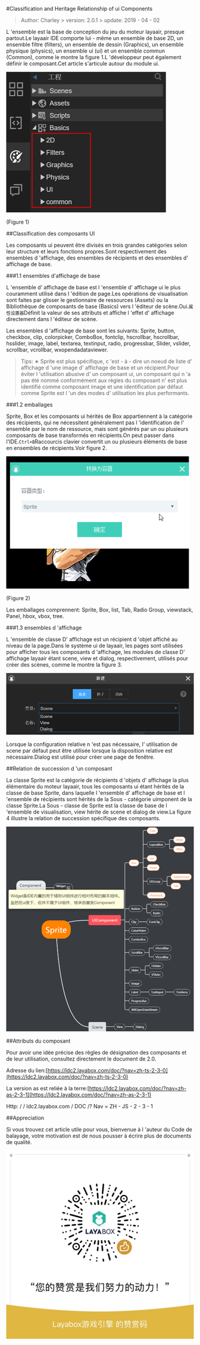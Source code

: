 #Classification and Heritage Relationship of ui Components

> Author: Charley > version: 2.0.1 > update: 2019 - 04 - 02

L 'ensemble est la base de conception du jeu du moteur layaair, presque partout.Le layaair IDE comporte lui - même un ensemble de base 2D, un ensemble filtre (filters), un ensemble de dessin (Graphics), un ensemble physique (physics), un ensemble ui (ui) et un ensemble commun (Common), comme le montre la figure 1.L 'développeur peut également définir le composant.Cet article s'articule autour du module ui.

![图1](img/1.png) 


(Figure 1)



##Classification des composants UI

Les composants ui peuvent être divisés en trois grandes catégories selon leur structure et leurs fonctions propres.Sont respectivement des ensembles d 'affichage, des ensembles de récipients et des ensembles d' affichage de base.

###1.1 ensembles d'affichage de base

L 'ensemble d' affichage de base est l 'ensemble d' affichage ui le plus couramment utilisé dans l 'édition de page.Les opérations de visualisation sont faites par glisser le gestionnaire de ressources (Assets) ou la Bibliothèque de composants de base (Basics) vers l 'éditeur de scène.Oui.`属性设置器`Définit la valeur de ses attributs et affiche l 'effet d' affichage directement dans l 'éditeur de scène.

Les ensembles d 'affichage de base sont les suivants: Sprite, button, checkbox, clip, colorpicker, ComboBox, fontclip, hscrollbar, hscrollbar, hsslider, image, label, textarea, textinput, radio, progressbar, Slider, vslider, scrollbar, vcrollbar, wxopendadataviewer.

> Tips: ∗ Sprite est plus spécifique, c 'est - à - dire un noeud de liste d' affichage d 'une image d' affichage de base et un récipient.Pour éviter l 'utilisation abusive d' un composant ui, un composant qui n 'a pas été nommé conformément aux règles du composant n' est plus identifié comme composant image et une identification par défaut comme Sprite est l 'un des modes d' utilisation les plus performants.

###1.2 emballages

Sprite, Box et les composants ui hérités de Box appartiennent à la catégorie des récipients, qui ne nécessitent généralement pas l 'identification de l' ensemble par le nom de ressource, mais sont générés par un ou plusieurs composants de base transformés en récipients.On peut passer dans l'IDE.`Ctrl+B`Raccourcis clavier convertit un ou plusieurs éléments de base en ensembles de récipients.Voir figure 2.

![动图3](img/2.gif) 


(Figure 2)

Les emballages comprennent: Sprite, Box, list, Tab, Radio Group, viewstack, Panel, hbox, vbox, tree.

###1.3 ensembles d 'affichage

L 'ensemble de classe D' affichage est un récipient d 'objet affiché au niveau de la page.Dans le système ui de layaair, les pages sont utilisées pour afficher tous les composants d 'affichage, les modules de classe D' affichage layaair étant scene, view et dialog, respectivement, utilisés pour créer des scènes, comme le montre la figure 3.

![图3](img/3.png) 


Lorsque la configuration relative n 'est pas nécessaire, l' utilisation de scene par défaut peut être utilisée lorsque la disposition relative est nécessaire.Dialog est utilisé pour créer une page de fenêtre.



##Relation de succession d 'un composant

La classe Sprite est la catégorie de récipients d 'objets d' affichage la plus élémentaire du moteur layaair, tous les composants ui étant hérités de la classe de base Sprite, dans laquelle l 'ensemble d' affichage de base et l 'ensemble de récipients sont hérités de la Sous - catégorie uimponent de la classe Sprite.La Sous - classe de Sprite est la classe de base de l 'ensemble de visualisation, view hérite de scene et dialog de view.La figure 4 illustre la relation de succession spécifique des composants.

![图4](img/4.png)



##Attributs du composant

Pour avoir une idée précise des règles de désignation des composants et de leur utilisation, consultez directement le document de 2.0.

Adresse du lien:[https://ldc2.layabox.com/doc/?nav=zh-ts-2-3-0](https://ldc2.layabox.com/doc/?nav=zh-ts-2-3-0)

La version as est reliée à la terre:[https://ldc2.layabox.com/doc/?nav=zh-as-2-3-1](https://ldc2.layabox.com/doc/?nav=zh-as-2-3-1)

Http: / / ldc2.layabox.com / DOC /? Nav = ZH - JS - 2 - 3 - 1





##Appreciation

Si vous trouvez cet article utile pour vous, bienvenue à l 'auteur du Code de balayage, votre motivation est de nous pousser à écrire plus de documents de qualité.

![wechatPay](../../../../wechatPay.jpg) 